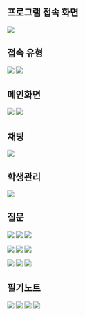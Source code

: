 ## 프로그램 접속 화면
<image src="접속유형선택.png"></impage>

## 접속 유형
<image src="접속유형_교수.png"></impage>
<image src="접속유형_학생.png"></impage>
## 메인화면
<image src="메인_교수.png"></impage>
<image src="메인_학생.png"></impage>
## 채팅
<image src="채팅.png"></impage>
## 학생관리
<image src="학생관리.png"></impage>
## 질문
<image src="질문_OX설정.png"></impage>
<image src="질문_OX.png"></impage>
<image src="질문_OX결과.png"></impage></br>

<image src="질문_다지선다설정.png"></impage>
<image src="질문_다지선다.png"></impage>
<image src="질문_다지선다결과.png"></impage></br>

<image src="질문_객관식설정.png"></impage>
<image src="질문_객관식.png"></impage>
<image src="질문_객관식결과.png"></impage></br>

## 필기노트
<image src="필기노트.png"></impage>
<image src="필기노트_색지정.png"></impage>
<image src="필기노트_구글연동.png"></impage>
<image src="필기노트_구글연동결과.png"></impage>
